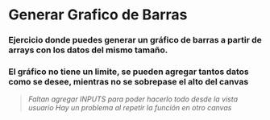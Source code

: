 # Generar Grafico de Barras

### Ejercicio donde puedes generar un gráfico de barras a partir de arrays con los datos del mismo tamaño.

### El gráfico no tiene un limite, se pueden agregar tantos datos como se desee, mientras no se sobrepase el alto del **canvas**

>_Faltan agregar INPUTS para poder hacerlo todo desde la vista usuario_
>_Hay un problema al repetir la función en otro canvas_


